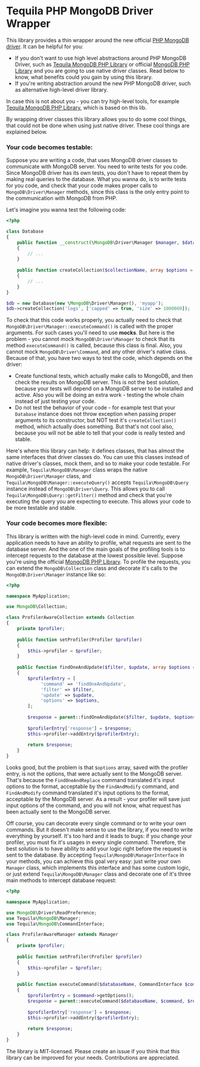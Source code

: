 # Tequila PHP MongoDB Driver Wrapper

This library provides a thin wrapper around the new official [PHP MongoDB driver](https://github.com/mongodb/mongo-php-driver).
It can be helpful for you: 
- If you don't want to use high level abstractions around PHP MongoDB Driver, such as 
[Tequila MongoDB PHP Library](https://github.com/tequila/mongodb-php-lib) or official
[MongoDB PHP Library](https://github.com/mongodb/mongo-php-library) and you are going to use native driver classes.
Read below to know, what benefits could you gain by using this library.
- If you're writing abstraction around the new PHP MongoDB driver, such as alternative high-level driver library.

In case this is not about you - you can try high-level tools, for example 
[Tequila MongoDB PHP Library](https://github.com/tequila/mongodb-php-lib), which is based on this lib.

By wrapping driver classes this library allows you to do some cool things, that could not be done when using just native driver.
These cool things are explained below.

### Your code becomes testable:
Suppose you are writing a code, that uses MongoDB driver classes to communicate with MongoDB server.
You need to write tests for you code. Since MongoDB driver has its own tests, 
you don't have to repeat them by making real queries to the database.
What you wanna do, is to write tests for you code, and check that your code makes proper calls to `MongoDB\Driver\Manager` methods,
since this class is the only entry point to the communication with MongoDB from PHP.

Let's imagine you wanna test the following code:

```php
<?php 

class Database
{
    public function __construct(\MongoDB\Driver\Manager $manager, $databaseName)
    {
        // ...
    }
    
    public function createCollection($collectionName, array $options = [])
    {
        // ...
    }
}

$db = new Database(new \MongoDB\Driver\Manager(), 'myapp');
$db->createCollection('logs', ['capped' => true, 'size' => 1000000]);
```

To check that this code works properly, you actually need to check that `MongoDB\Driver\Manager::executeCommand()`
is called with the proper arguments. For such cases you'll need to use **mocks**. But here is the problem - you cannot
mock `MongoDB\Driver\Manager` to check that its method `executeCommand()` is called, because this class is final.
Also, you cannot mock `MongoDB\Driver\Command`, and any other driver's native class.
Because of that, you have two ways to test the code, which depends on the driver:
- Create functional tests, which actually make calls to MongoDB, and then check the results on MongoDB server.
This is not the best solution, because your tests will depend on a MongoDB server to be installed and active.
Also you will be doing an extra work - testing the whole chain instead of just testing your code.
- Do not test the behavior of your code - for example test that your `Database` instance does not throw exception 
when passing proper arguments to its constructor, but NOT test it's `createCollection()` method, which actually does something.
But that's not cool also, because you will not be able to tell that your code is really tested and stable.

Here's where this library can help: it defines classes, that has almost the same interfaces that driver classes do.
You can use this classes instead of native driver's classes, mock them, and so to make your code testable.
For example, `Tequila\MongoDB\Manager` class wraps the native `MongoDB\Driver\Manager` class, 
and `Tequila\MongoDB\Manager::executeQuery()` accepts `Tequila\MongoDB\Query` instance instead of `MongoDB\Driver\Query`.
This allows you to call `Tequila\MongoDB\Query::getFilter()` method and check that you're executing the query 
you are expecting to execute. This allows your code to be more testable and stable.

### Your code becomes more flexible:
This library is written with the high-level code in mind. Currently, every application needs to have an ability to profile,
what requests are sent to the database server. And the one of the main goals of the profiling tools is to intercept 
requests to the database at the lowest possible level. Suppose you're using the official [MongoDB PHP Library](https://github.com/mongodb/mongo-php-library).
To profile the requests, you can extend the `MongoDB\Collection` class and decorate it's calls to the `MongoDB\Driver\Manager`
instance like so:

```php
<?php

namespace MyApplication;

use MongoDB\Collection;

class ProfilerAwareCollection extends Collection
{
    private $profiler;
    
    public function setProfiler(Profiler $profiler)
    {
        $this->profiler = $profiler;
    }
    
    public function findOneAndUpdate($filter, $update, array $options = [])
    {
        $profilerEntry = [
             'command' => 'findOneAndUpdate',
             'filter' => $filter,
             'update' => $update,
             'options' => $options,
        ];
        
        $response = parent::findOneAndUpdate($filter, $update, $options);
        
        $profilerEntry['response'] = $response;
        $this->profiler->addEntry($profilerEntry);
        
        return $response;
    }
}
```

Looks good, but the problem is that `$options` array, saved with the profiler entry, is not the options, that were
actually sent to the MongoDB server. That's because the `FindOneAndReplace` command translated it's input options
to the format, acceptable by the `FindAndModify` command, and `FindAndModify` command translated it's input options
to the format, acceptable by the MongoDB server. As a result - your profiler will save just input options of the command,
and you will not know, what request has been actually sent to the MongoDB server.

Off course, you can decorate every single command or to write your own commands. But it doesn't make sense to use the library,
if you need to write everything by yourself. It's too hard and it leads to bugs: if you change your profiler, you must
fix it's usages in every single command.
Therefore, the best solution is to have ability to add your logic right before the request is sent to the database.
By accepting `Tequila\MongoDB\ManagerInterface` in your methods, you can achieve this goal very easy:
just write your own `Manager` class, which implements this interface and has some custom logic, or just extend
`Tequila\MongoDB\Manager` class and decorate one of it's three main methods to intercept database request:

```php
<?php

namespace MyApplication;

use MongoDB\Driver\ReadPreference;
use Tequila\MongoDB\Manager;
use Tequila\MongoDB\CommandInterface;

class ProfilerAwareManager extends Manager
{
    private $profiler;
        
    public function setProfiler(Profiler $profiler)
    {
        $this->profiler = $profiler;
    }
    
    public function executeCommand($databaseName, CommandInterface $command, ReadPreference $readPreference)
    {
        $profilerEntry = $command->getOptions();
        $response = parent::executeCommand($databaseName, $command, $readPreference);
        
        $profilerEntry['response'] = $response;
        $this->profiler->addEntry($profilerEntry);
        
        return $response;
    }
}
```

The library is MIT-licensed. Please create an issue if you think that this library can be improved for your needs.
Contributions are appreciated.